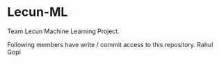 # Lecun-ML
Team Lecun Machine Learning Project.

Following members have write / commit access to this repository.
Rahul Gopi

